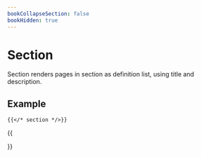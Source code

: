 ```yaml
---
bookCollapseSection: false
bookHidden: true
---
```


# Section

Section renders pages in section as definition list, using title and description.

## Example

```tpl
{{</* section */>}}
```

{{<section>}}
